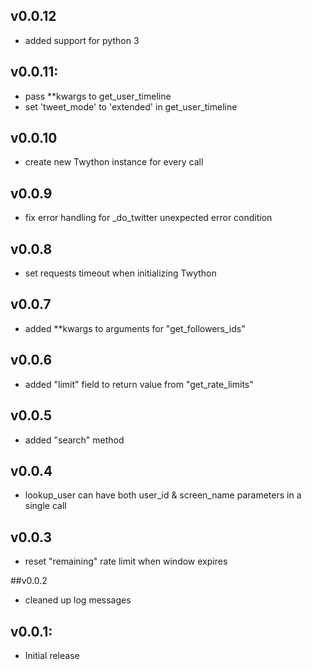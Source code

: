 ## v0.0.12
* added support for python 3

## v0.0.11:
* pass **kwargs to get_user_timeline
* set 'tweet_mode' to 'extended' in get_user_timeline

## v0.0.10
* create new Twython instance for every call

## v0.0.9
* fix error handling for _do_twitter unexpected error condition

## v0.0.8
* set requests timeout when initializing Twython

## v0.0.7
* added **kwargs to arguments for "get_followers_ids"

## v0.0.6
* added "limit" field to return value from "get_rate_limits"

## v0.0.5
* added "search" method

## v0.0.4

* lookup_user can have both user_id & screen_name parameters in a single call

## v0.0.3

* reset "remaining" rate limit when window expires


##v0.0.2

* cleaned up log messages


## v0.0.1:

* Initial release
